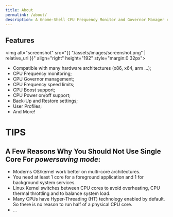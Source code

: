 ```yaml
---
title: About
permalink: /about/
description: A Gnome-Shell CPU Frequency Monitor and Governor Manager extension. <br />This is a lightweight CPU scaling monitor and a powerful CPU management tool using standard cpufreq kernel modules to collect information and manage governors.
---
```


## Features
<img alt="screenshot" src="{{ "/assets/images/screenshot.png" | relative_url }}" align="right" height="192" style="margin:0 32px">

* Compatible with many hardware architectures (x86, x64, arm ...);
* CPU Frequency monitoring;
* CPU Governor management;
* CPU Frequency speed limits;
* CPU Boost support;
* CPU Power on/off support;
* Back-Up and Restore settings;
* User Profiles;
* And More!

# TIPS
## A Few Reasons Why You Should Not Use Single Core For _powersaving mode_:
* Moderns OS/kernel work better on multi-core architectures.
* You need at least 1 core for a foreground application and 1 for background system services.
* Linux Kernel switches between CPU cores to avoid overheating, CPU thermal throttling and to balance system load.
* Many CPUs have Hyper-Threading (HT) technology enabled by default. So there is no reason to run half of a physical CPU core.
* ...
